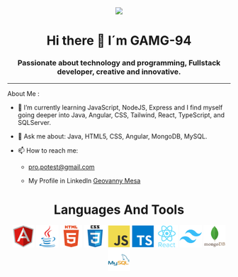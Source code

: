 <div id="header" align="center">
    <img src="https://media.giphy.com/media/ko7twHhomhk8E/giphy.gif" width="400">
    <h1 align="center">Hi there 👋 I´m GAMG-94</h1>
    <h3 align="center" font-size="20">Passionate about technology and programming, Fullstack developer, creative and innovative.</h3>
</div>


---


About Me :


- 🌱 I’m currently learning JavaScript, NodeJS, Express and I find myself going deeper into Java, Angular, CSS, Tailwind, React, TypeScript, and SQLServer.

- 💬 Ask me about: Java, HTML5, CSS, Angular, MongoDB, MySQL.

- 📫 How to reach me: 

    - pro.potest@gmail.com

    - My Profile in LinkedIn [Geovanny Mesa](https://www.linkedin.com/in/geovanny-mesa-6129b31a6/)

<div id="Tools" align="center">
    <h1 align="center">Languages And Tools</h1>
    <div>
        <img src="https://github.com/devicons/devicon/blob/master/icons/angularjs/angularjs-original.svg" title="Angular" alt="Angular" width="50" height="50">
        <img src="https://github.com/devicons/devicon/blob/master/icons/java/java-original.svg" title="Java" alt="Java" width="50" height="50">
        <img src="https://github.com/devicons/devicon/blob/master/icons/html5/html5-plain-wordmark.svg" title="HTML" alt="HTML" width="50" height="50">
        <img src="https://github.com/devicons/devicon/blob/master/icons/css3/css3-original-wordmark.svg" title="CSS" alt="CSS" width="50" height="50">
        <img src="https://github.com/devicons/devicon/blob/master/icons/javascript/javascript-original.svg" title="JavaScript" alt="JavaScript" width="50" height="50">
        <img src="https://github.com/devicons/devicon/blob/master/icons/typescript/typescript-original.svg" title="TypeScript" alt="TypeScript" width="50" height="50">
        <img src="https://github.com/devicons/devicon/blob/master/icons/react/react-original-wordmark.svg" title="React" alt="React" width="50" height="50">
        <img src="https://github.com/devicons/devicon/blob/master/icons/tailwindcss/tailwindcss-plain.svg" title="Tailwind" alt="Tailwind" width="50" height="50">
        <img src="https://github.com/devicons/devicon/blob/master/icons/mongodb/mongodb-original-wordmark.svg" title="MongoDB" alt="MongoDB" width="50" height="50">
        <img src="https://github.com/devicons/devicon/blob/master/icons/mysql/mysql-original-wordmark.svg" title="MySQL" alt="MySQL" width="50" height="50">
    </div>
</div>
